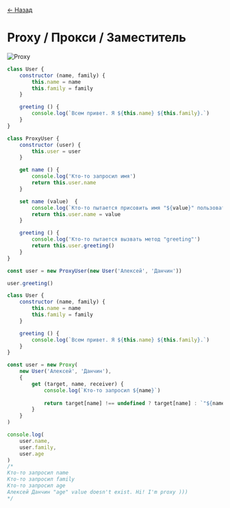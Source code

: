 [← Назад](/README.md "Вернуться на главную страницу")

# Proxy / Прокси / Заместитель

![Proxy](https://hsto.org/getpro/habr/post_images/3c3/c0f/87d/3c3c0f87d7e200b0b383223e547c7f4e.jpg)

```javascript
class User {
	constructor (name, family) {
		this.name = name
		this.family = family
	}

	greeting () {
		console.log(`Всем привет. Я ${this.name} ${this.family}.`)
	}
}

class ProxyUser {
	constructor (user) {
		this.user = user
	}

	get name () {
		console.log('Кто-то запросил имя')
		return this.user.name
	}

	set name (value)  {
		console.log(`Кто-то пытается присовить имя "${value}" пользователю.`)
		return this.user.name = value
	}

	greeting () {
		console.log('Кто-то пытается вызвать метод "greeting"')
		return this.user.greeting()
	}
}

const user = new ProxyUser(new User('Алексей', 'Данчин'))

user.greeting()
```

```javascript
class User {
	constructor (name, family) {
		this.name = name
		this.family = family
	}

	greeting () {
		console.log(`Всем привет. Я ${this.name} ${this.family}.`)
	}
}

const user = new Proxy(
	new User('Алексей', 'Данчин'),
	{
		get (target, name, receiver) {
			console.log(`Кто-то запросил ${name}`)
			
			return target[name] !== undefined ? target[name] : `"${name}" value doesn't exist. Hi! I'm proxy )))`
		}
	}
)

console.log(
	user.name,
	user.family,
	user.age
)
/*
Кто-то запросил name
Кто-то запросил family
Кто-то запросил age
Алексей Данчин "age" value doesn't exist. Hi! I'm proxy )))
*/
```